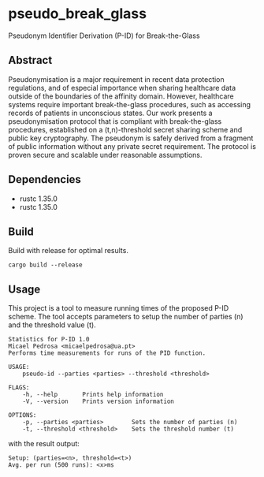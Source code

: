 # pseudo_break_glass
Pseudonym Identifier Derivation (P-ID) for Break-the-Glass

## Abstract
Pseudonymisation is a major requirement in recent data protection regulations, and of especial importance when sharing healthcare data outside of the boundaries of the affinity domain. However, healthcare systems require important break-the-glass procedures, such as accessing records of patients in unconscious states. Our work presents a pseudonymisation protocol that is compliant with break-the-glass procedures, established on a (t,n)-threshold secret sharing scheme and public key cryptography. The pseudonym is safely derived from a fragment of public information without any private secret requirement. The protocol is proven secure and scalable under reasonable assumptions.

## Dependencies
* rustc 1.35.0
* rustc 1.35.0

## Build
Build with release for optimal results.

```
cargo build --release
```

## Usage
This project is a tool to measure running times of the proposed P-ID scheme. The tool accepts parameters to setup the number of parties (n) and the threshold value (t).

```
Statistics for P-ID 1.0
Micael Pedrosa <micaelpedrosa@ua.pt>
Performs time measurements for runs of the PID function.

USAGE:
    pseudo-id --parties <parties> --threshold <threshold>

FLAGS:
    -h, --help       Prints help information
    -V, --version    Prints version information

OPTIONS:
    -p, --parties <parties>        Sets the number of parties (n)
    -t, --threshold <threshold>    Sets the threshold number (t)
```

with the result output:

```
Setup: (parties=<n>, threshold=<t>)
Avg. per run (500 runs): <x>ms
```
